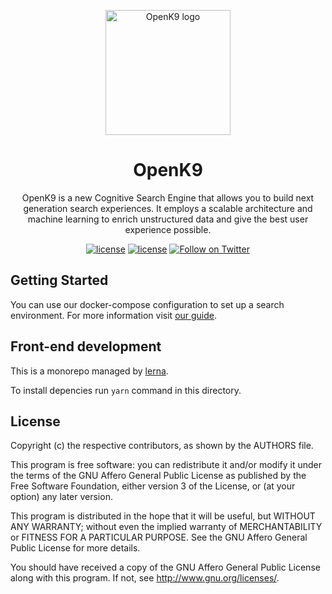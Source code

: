 <p align="center">
  <a href="https://www.openk9.io/" rel="noopener" target="_blank"><img width="200" src="media/logo.svg" alt="OpenK9 logo"></a></p>
</p>

<h1 align="center">OpenK9</h1>

<div align="center">

OpenK9 is a new Cognitive Search Engine that allows you to build next generation search experiences. It employs a scalable architecture and machine learning to enrich unstructured data and give the best user experience possible.

[![license](https://img.shields.io/badge/license-AGPL-blue.svg)](https://github.com/smclab/OpenK9/blob/master/LICENSE)
[![license](https://img.shields.io/github/v/release/smclab/openk9)](https://github.com/smclab/OpenK9/releases)
[![Follow on Twitter](https://img.shields.io/twitter/follow/K9Open.svg?label=follow+K9Open)](https://twitter.com/K9Open)

</div>

## Getting Started

You can use our docker-compose configuration to set up a search environment. For more information visit [our guide](https://www.openk9.io/docs/using-docker).

## Front-end development

This is a monorepo managed by [lerna](https://lerna.js.org/).

To install depencies run `yarn` command in this directory.

## License

Copyright (c) the respective contributors, as shown by the AUTHORS file.

This program is free software: you can redistribute it and/or modify
it under the terms of the GNU Affero General Public License as published
by the Free Software Foundation, either version 3 of the License, or
(at your option) any later version.

This program is distributed in the hope that it will be useful,
but WITHOUT ANY WARRANTY; without even the implied warranty of
MERCHANTABILITY or FITNESS FOR A PARTICULAR PURPOSE. See the
GNU Affero General Public License for more details.

You should have received a copy of the GNU Affero General Public License
along with this program. If not, see <http://www.gnu.org/licenses/>.
